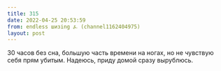 ```yaml
---
title: 315
date: 2022-04-25 20:53:59
from: endless шизing ⍼ (channel1162404975)
layout: post
---
```


30 часов без сна, большую часть времени на ногах, но не чувствую себя прям убитым. Надеюсь, приду домой сразу вырублюсь.
